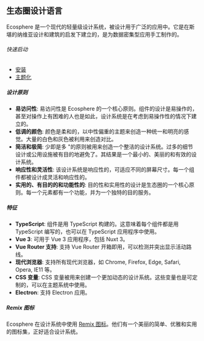 ## 生态圈设计语言

Ecosphere 是一个现代的轻量级设计系统，被设计用于广泛的应用中。它是在斯堪的纳维亚设计和建筑的启发下建立的，是为数据密集型应用手工制作的。

###### 快速启动

- [安装](/guide/installation)
- [主题化](/guide/theme)

##### 设计原则

- **易访问性**: 易访问性是 Ecosphere 的一个核心原则。组件的设计是易操作的，甚至对操作上有困难的人也是如此，设计系统是在考虑到易操作性的情况下建立的。
- **低调的颜色**: 颜色是柔和的，以中性偏重的主题来创造一种统一和明亮的感觉。大量的白色和灰色被利用来创造对比。
- **简洁和极简**: 少即是多 "的原则被用来创造一个整洁的设计系统。过多的细节设计或公用设施被有目的地避免了。其结果是一个最小的、美丽的和有效的设计系统。
- **响应性和灵活性**: 该设计系统是响应性的，可适应不同的屏幕尺寸。每一个组件都被设计成灵活和响应性的。
- **实用的、有目的的和功能性的**: 目的性和实用性的设计是生态圈的一个核心原则。每一个元素都有一个功能，并为一个独特的目的服务。

##### 特征

- **TypeScript**: 组件是用 TypeScript 构建的。这意味着每个组件都是用 TypeScript 编写的，也可以在 TypeScript 应用程序中使用。
- **Vue 3**: 可用于 Vue 3 应用程序，包括 Nuxt 3。
- **Vue Router 支持**: 支持 Vue Router 开箱即用，可以检测并突出显示活动路线。
- **现代浏览器**: 支持所有现代浏览器，如 Chrome, Firefox, Edge, Safari, Opera, IE11 等。
- **CSS 变量**: CSS 变量被用来创建一个更加动态的设计系统。这些变量也是可定制的，可以在主题系统中使用。
- **Electron**: 支持 Electron 应用。

##### Remix 图标

Ecosphere 在设计系统中使用 [Remix 图标](https://remixicon.com/)。他们有一个美丽的简单、优雅和实用的图标集，正好适合设计系统。

